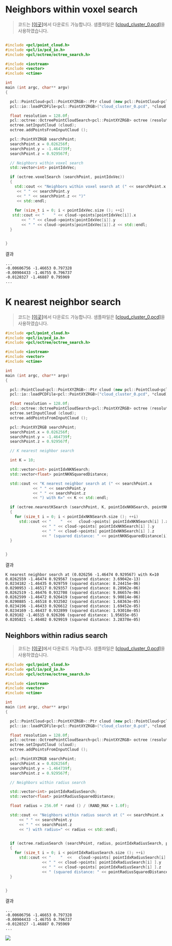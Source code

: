# Neighbors within voxel search

> 코드는 [[이곳]](https://github.com/adioshun/gitBook_Tutorial_PCL/blob/master/Intermediate/Part02-Chapter02-Search-Voxel-PCL-Cpp.cpp)에서 다운로드 가능합니다. 샘플파일은 [[cloud_cluster_0.pcd]](https://raw.githubusercontent.com/adioshun/gitBook_Tutorial_PCL/master/Intermediate/sample/cloud_cluster_0.pcd)을 사용하였습니다. 

```cpp

#include <pcl/point_cloud.h>
#include <pcl/io/pcd_io.h>
#include <pcl/octree/octree_search.h>

#include <iostream>
#include <vector>
#include <ctime>

int
main (int argc, char** argv)
{

  pcl::PointCloud<pcl::PointXYZRGB>::Ptr cloud (new pcl::PointCloud<pcl::PointXYZRGB>);
  pcl::io::loadPCDFile<pcl::PointXYZRGB>("cloud_cluster_0.pcd", *cloud);

  float resolution = 128.0f;
  pcl::octree::OctreePointCloudSearch<pcl::PointXYZRGB> octree (resolution);
  octree.setInputCloud (cloud);
  octree.addPointsFromInputCloud ();

  pcl::PointXYZRGB searchPoint;
  searchPoint.x = 0.026256f;
  searchPoint.y = -1.464739f;
  searchPoint.z = 0.929567f;

  // Neighbors within voxel search
  std::vector<int> pointIdxVec;

  if (octree.voxelSearch (searchPoint, pointIdxVec))
  {
    std::cout << "Neighbors within voxel search at (" << searchPoint.x 
     << " " << searchPoint.y 
     << " " << searchPoint.z << ")" 
     << std::endl;
              
    for (size_t i = 0; i < pointIdxVec.size (); ++i)
   std::cout << "    " << cloud->points[pointIdxVec[i]].x 
       << " " << cloud->points[pointIdxVec[i]].y 
       << " " << cloud->points[pointIdxVec[i]].z << std::endl;
  }


}
```

결과 

```
...
-0.00606756 -1.46653 0.797328
-0.00904433 -1.46755 0.796737
-0.0120327 -1.46887 0.795969
...
```

# K nearest neighbor search

> 코드는 [[이곳]](https://github.com/adioshun/gitBook_Tutorial_PCL/blob/master/Intermediate/Part02-Chapter02-Search-Knn-PCL-Cpp.cpp)에서 다운로드 가능합니다. 샘플파일은 [[cloud_cluster_0.pcd]](https://raw.githubusercontent.com/adioshun/gitBook_Tutorial_PCL/master/Intermediate/sample/cloud_cluster_0.pcd)을 사용하였습니다. 







```cpp
#include <pcl/point_cloud.h>
#include <pcl/io/pcd_io.h>
#include <pcl/octree/octree_search.h>

#include <iostream>
#include <vector>
#include <ctime>

int
main (int argc, char** argv)
{

  pcl::PointCloud<pcl::PointXYZRGB>::Ptr cloud (new pcl::PointCloud<pcl::PointXYZRGB>);
  pcl::io::loadPCDFile<pcl::PointXYZRGB>("cloud_cluster_0.pcd", *cloud);

  float resolution = 128.0f;
  pcl::octree::OctreePointCloudSearch<pcl::PointXYZRGB> octree (resolution);
  octree.setInputCloud (cloud);
  octree.addPointsFromInputCloud ();

  pcl::PointXYZRGB searchPoint;
  searchPoint.x = 0.026256f;
  searchPoint.y = -1.464739f;
  searchPoint.z = 0.929567f;

  // K nearest neighbor search

  int K = 10;

  std::vector<int> pointIdxNKNSearch;
  std::vector<float> pointNKNSquaredDistance;

  std::cout << "K nearest neighbor search at (" << searchPoint.x 
            << " " << searchPoint.y 
            << " " << searchPoint.z
            << ") with K=" << K << std::endl;

  if (octree.nearestKSearch (searchPoint, K, pointIdxNKNSearch, pointNKNSquaredDistance) > 0)
  {
    for (size_t i = 0; i < pointIdxNKNSearch.size (); ++i)
      std::cout << "    "  <<   cloud->points[ pointIdxNKNSearch[i] ].x 
                << " " << cloud->points[ pointIdxNKNSearch[i] ].y 
                << " " << cloud->points[ pointIdxNKNSearch[i] ].z 
                << " (squared distance: " << pointNKNSquaredDistance[i] << ")" << std::endl;
  }


}

```

결과 

```
K nearest neighbor search at (0.026256 -1.46474 0.929567) with K=10
0.0262559 -1.46474 0.929567 (squared distance: 3.69042e-13)
0.0234182 -1.46435 0.929759 (squared distance: 8.24415e-06)
0.0290953 -1.46517 0.929357 (squared distance: 8.28962e-06)
0.0262519 -1.46476 0.932708 (squared distance: 9.86657e-06)
0.0262599 -1.46472 0.926419 (squared distance: 9.90814e-06)
0.0290885 -1.46518 0.932502 (squared distance: 1.68363e-05)
0.0234196 -1.46433 0.926612 (squared distance: 1.69452e-05)
0.0234169 -1.46437 0.932899 (squared distance: 1.93018e-05)
0.029102 -1.46515 0.926206 (squared distance: 1.95655e-05)
0.0205821 -1.46402 0.929919 (squared distance: 3.28378e-05)
```

## Neighbors within radius search

> 코드는 [[이곳]](https://github.com/adioshun/gitBook_Tutorial_PCL/blob/master/Intermediate/Part02-Chapter02-Search-Radius-PCL-Cpp.cpp)에서 다운로드 가능합니다. 샘플파일은 [[cloud_cluster_0.pcd]](https://raw.githubusercontent.com/adioshun/gitBook_Tutorial_PCL/master/Intermediate/sample/cloud_cluster_0.pcd)을 사용하였습니다. 


```cpp
#include <pcl/point_cloud.h>
#include <pcl/io/pcd_io.h>
#include <pcl/octree/octree_search.h>

#include <iostream>
#include <vector>
#include <ctime>

int
main (int argc, char** argv)
{

  pcl::PointCloud<pcl::PointXYZRGB>::Ptr cloud (new pcl::PointCloud<pcl::PointXYZRGB>);
  pcl::io::loadPCDFile<pcl::PointXYZRGB>("cloud_cluster_0.pcd", *cloud);

  float resolution = 128.0f;
  pcl::octree::OctreePointCloudSearch<pcl::PointXYZRGB> octree (resolution);
  octree.setInputCloud (cloud);
  octree.addPointsFromInputCloud ();

  pcl::PointXYZRGB searchPoint;
  searchPoint.x = 0.026256f;
  searchPoint.y = -1.464739f;
  searchPoint.z = 0.929567f;

  // Neighbors within radius search

  std::vector<int> pointIdxRadiusSearch;
  std::vector<float> pointRadiusSquaredDistance;

  float radius = 256.0f * rand () / (RAND_MAX + 1.0f);

  std::cout << "Neighbors within radius search at (" << searchPoint.x 
      << " " << searchPoint.y 
      << " " << searchPoint.z
      << ") with radius=" << radius << std::endl;


  if (octree.radiusSearch (searchPoint, radius, pointIdxRadiusSearch, pointRadiusSquaredDistance) > 0)
  {
    for (size_t i = 0; i < pointIdxRadiusSearch.size (); ++i)
      std::cout << "    "  <<   cloud->points[ pointIdxRadiusSearch[i] ].x 
                << " " << cloud->points[ pointIdxRadiusSearch[i] ].y 
                << " " << cloud->points[ pointIdxRadiusSearch[i] ].z 
                << " (squared distance: " << pointRadiusSquaredDistance[i] << ")" << std::endl;
  }


}

```


결과 

```
...
-0.00606756 -1.46653 0.797328
-0.00904433 -1.46755 0.796737
-0.0120327 -1.46887 0.795969
...
```





![](https://i.imgur.com/uFNQCP4.png)